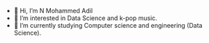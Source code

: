 - 👋 Hi, I’m N Mohammed Adil
- 👀 I’m interested in Data Science and k-pop music.
- 🌱 I’m currently studying Computer science and engineering (Data Science).


<!---
adil200/adil200 is a ✨ special ✨ repository because its `README.md` (this file) appears on your GitHub profile.
You can click the Preview link to take a look at your changes.
--->
